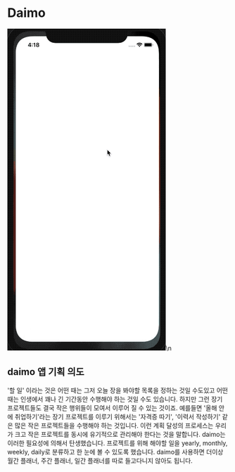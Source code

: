 # Daimo
![](simulation.gif)\n
## daimo 앱 기획 의도
'할 일' 이라는 것은 어떤 때는 그저 오늘 장을 봐야할 목록을 정하는 것일 수도있고 어떤 때는 인생에서 꽤나 긴 기간동안 수행해야 하는 것일 수도 있습니다. 하지만 그런 장기 프로젝트들도 결국 작은 행위들이 모여서 이루어 질 수 있는 것이죠. 예를들면 '올해 안에 취업하기'라는 장기 프로젝트를 이루기 위해서는 '자격증 따기', '이력서 작성하기' 같은 많은 작은 프로젝트들을 수행해야 하는 것입니다. 이런 계획 달성의 프로세스는 우리가 크고 작은 프로젝트를 동시에 유기적으로 관리해야 한다는 것을 말합니다. daimo는 이러한 필요성에 의해서 탄생했습니다. 프로젝트를 위해 해야할 일을 yearly, monthly, weekly, daily로 분류하고 한 눈에 볼 수 있도록 했습니다. daimo를 사용하면 더이상 월간 플래너, 주간 플래너, 일간 플래너를 따로 들고다니지 않아도 됩니다.
